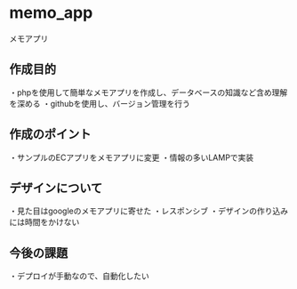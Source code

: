 # memo_app
メモアプリ

## 作成目的
・phpを使用して簡単なメモアプリを作成し、データベースの知識など含め理解を深める
・githubを使用し、バージョン管理を行う

## 作成のポイント
・サンプルのECアプリをメモアプリに変更
・情報の多いLAMPで実装

## デザインについて
・見た目はgoogleのメモアプリに寄せた
・レスポンシブ
・デザインの作り込みには時間をかけない

## 今後の課題
・デプロイが手動なので、自動化したい
